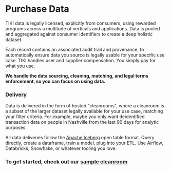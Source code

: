 # Purchase Data

TIKI data is legally licensed, explicitly from consumers, using rewarded programs across a multitude of verticals and applications. Data is pooled and aggregated against consumer identifiers to create a deep holistic dataset. 

Each record contains an associated audit trail and provenance, to automatically ensure data you source is legally usable for your specific use case. TIKI handles user and supplier compensation. You simply pay for what you use.

**We handle the data sourcing, cleaning, matching, and legal terms enforcement, so you can focus on using data.**


### Delivery

Data is delivered in the form of hosted "cleanrooms", where a cleanroom is a subset of the larger dataset legally available for your use case, matching your filter criteria. For example, maybe you only want deidentified transaction data on people in Nashville from the last 90 days for analytic purposes. 

All data deliveries follow the [Apache Iceberg](https://apache.iceberg.org) open table format. Query directly, create a dataframe, train a model, plug into your ETL. Use Airflow, Databricks, Snowflake, or whatever tooling you love.

### To get started, check out our [sample cleanroom](docs/sample/README.md)


